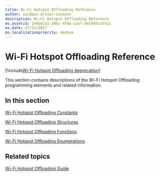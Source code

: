 ```yaml
---
title: Wi-Fi Hotspot Offloading Reference
author: windows-driver-content
description: Wi-Fi Hotspot Offloading Reference
ms.assetid: 2e8dd1a1-a0bc-4f8a-a2ef-0e349dc433a1
ms.date: 07/31/2017
ms.localizationpriority: medium
---
```


# Wi-Fi Hotspot Offloading Reference

[!include[Wi-Fi Hotspot Offloading deprecation](wi-fi-hotspot-offloading-deprecation.md)]

This section contains descriptions of the Wi-Fi Hotspot Offloading programming elements and related information.

## In this section


[Wi-Fi Hotspot Offloading Constants](wi-fi-hotspot-offloading-constants.md)

[Wi-Fi Hotspot Offloading Structures](wi-fi-hotspot-offloading-structures.md)

[Wi-Fi Hotspot Offloading Functions](wi-fi-hotspot-offloading-functions.md)

[Wi-Fi Hotspot Offloading Enumerations](wi-fi-hotspot-offloading-enumerations.md)

## Related topics
[Wi-Fi Hotspot Offloading Guide](https://go.microsoft.com/fwlink/p/?linkid=842858)  



